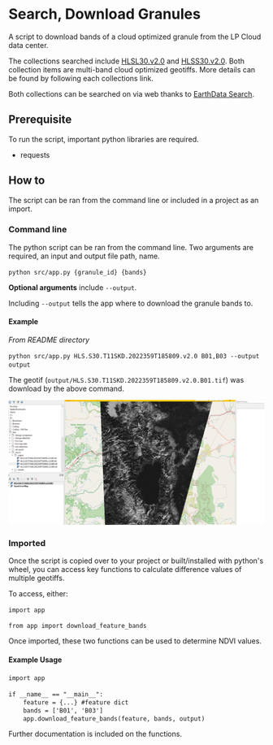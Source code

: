 # Search, Download Granules

A script to download bands of a cloud optimized granule from the LP Cloud data center. 

The collections searched include [HLSL30.v2.0](https://lpdaac.usgs.gov/products/hlsl30v002/) and [HLSS30.v2.0](https://lpdaac.usgs.gov/products/hlss30v002/). Both collection items are multi-band cloud optimized geotiffs. More details can be found by following each collections link.

Both collections can be searched on via web thanks to [EarthData Search](https://search.earthdata.nasa.gov/search?q=hls).

## Prerequisite

To run the script, important python libraries are required.

- requests

## How to

The script can be ran from the command line or included in a project as an import.

### Command line

The python script can be ran from the command line. Two arguments are required, an input and output file path, name.

`python src/app.py {granule_id} {bands}`

**Optional arguments** include `--output`.

Including `--output` tells the app where to download the granule bands to.

#### Example

*From README directory*

`python src/app.py HLS.S30.T11SKD.2022359T185809.v2.0 B01,B03 --output output`

The geotif (`output/HLS.S30.T11SKD.2022359T185809.v2.0.B01.tif`) was download by the above command.

<img src="output/HLS.S30.T11SKD.2022359T185809.v2.0.B01_screenshot.png" width="700">

### Imported

Once the script is copied over to your project or built/installed with python's wheel, you can access key functions to calculate difference values of multiple geotiffs.

To access, either:

`import app`

`from app import download_feature_bands`

Once imported, these two functions can be used to determine NDVI values.

#### Example Usage

```
import app
    
if __name__ == "__main__":
    feature = {...} #feature dict
    bands = ['B01', 'B03']
    app.download_feature_bands(feature, bands, output)
```

Further documentation is included on the functions.